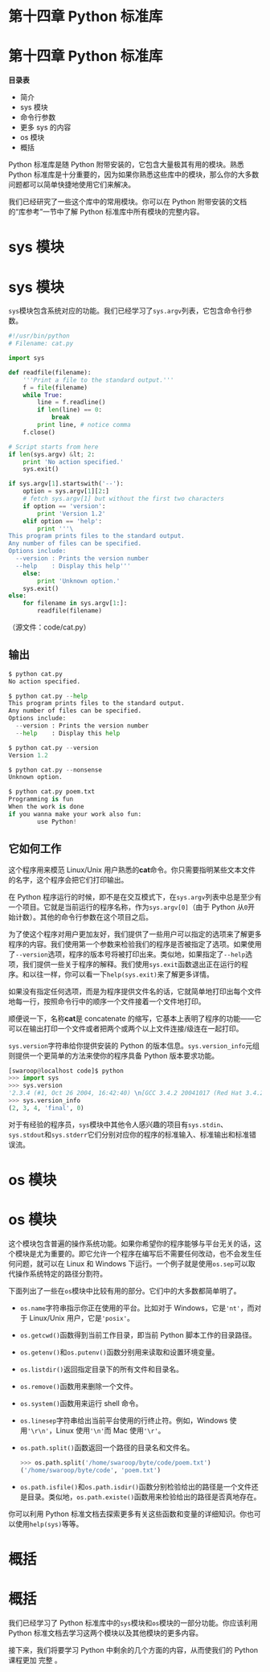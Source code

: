 # 第十四章 Python 标准库

# 第十四章 Python 标准库

**目录表**

*   简介
*   sys 模块
*   命令行参数
*   更多 sys 的内容
*   os 模块
*   概括

Python 标准库是随 Python 附带安装的，它包含大量极其有用的模块。熟悉 Python 标准库是十分重要的，因为如果你熟悉这些库中的模块，那么你的大多数问题都可以简单快捷地使用它们来解决。

我们已经研究了一些这个库中的常用模块。你可以在 Python 附带安装的文档的“库参考”一节中了解 Python 标准库中所有模块的完整内容。

# sys 模块

# sys 模块

`sys`模块包含系统对应的功能。我们已经学习了`sys.argv`列表，它包含命令行参数。

```py
#!/usr/bin/python
# Filename: cat.py

import sys

def readfile(filename):
    '''Print a file to the standard output.'''
    f = file(filename)
    while True:
        line = f.readline()
        if len(line) == 0:
            break
        print line, # notice comma
    f.close()

# Script starts from here
if len(sys.argv) &lt; 2:
    print 'No action specified.'
    sys.exit()

if sys.argv[1].startswith('--'):
    option = sys.argv[1][2:]
    # fetch sys.argv[1] but without the first two characters
    if option == 'version':
        print 'Version 1.2'
    elif option == 'help':
        print '''\
This program prints files to the standard output.
Any number of files can be specified.
Options include:
  --version : Prints the version number
  --help    : Display this help'''
    else:
        print 'Unknown option.'
    sys.exit()
else:
    for filename in sys.argv[1:]:
        readfile(filename) 
```

（源文件：code/cat.py）

## 输出

```py
$ python cat.py
No action specified.

$ python cat.py --help
This program prints files to the standard output.
Any number of files can be specified.
Options include:
  --version : Prints the version number
  --help    : Display this help

$ python cat.py --version
Version 1.2

$ python cat.py --nonsense
Unknown option.

$ python cat.py poem.txt
Programming is fun
When the work is done
if you wanna make your work also fun:
        use Python! 
```

## 它如何工作

这个程序用来模范 Linux/Unix 用户熟悉的**cat**命令。你只需要指明某些文本文件的名字，这个程序会把它们打印输出。

在 Python 程序运行的时候，即不是在交互模式下，在`sys.argv`列表中总是至少有一个项目。它就是当前运行的程序名称，作为`sys.argv[0]`（由于 Python 从`0`开始计数）。其他的命令行参数在这个项目之后。

为了使这个程序对用户更加友好，我们提供了一些用户可以指定的选项来了解更多程序的内容。我们使用第一个参数来检验我们的程序是否被指定了选项。如果使用了`--version`选项，程序的版本号将被打印出来。类似地，如果指定了`--help`选项，我们提供一些关于程序的解释。我们使用`sys.exit`函数退出正在运行的程序。和以往一样，你可以看一下`help(sys.exit)`来了解更多详情。

如果没有指定任何选项，而是为程序提供文件名的话，它就简单地打印出每个文件地每一行，按照命令行中的顺序一个文件接着一个文件地打印。

顺便说一下，名称**cat**是 concatenate 的缩写，它基本上表明了程序的功能——它可以在输出打印一个文件或者把两个或两个以上文件连接/级连在一起打印。

`sys.version`字符串给你提供安装的 Python 的版本信息。`sys.version_info`元组则提供一个更简单的方法来使你的程序具备 Python 版本要求功能。

```py
[swaroop@localhost code]$ python
>>> import sys
>>> sys.version
'2.3.4 (#1, Oct 26 2004, 16:42:40) \n[GCC 3.4.2 20041017 (Red Hat 3.4.2-6.fc3)]'
>>> sys.version_info
(2, 3, 4, 'final', 0) 
```

对于有经验的程序员，`sys`模块中其他令人感兴趣的项目有`sys.stdin`、`sys.stdout`和`sys.stderr`它们分别对应你的程序的标准输入、标准输出和标准错误流。

# os 模块

# os 模块

这个模块包含普遍的操作系统功能。如果你希望你的程序能够与平台无关的话，这个模块是尤为重要的。即它允许一个程序在编写后不需要任何改动，也不会发生任何问题，就可以在 Linux 和 Windows 下运行。一个例子就是使用`os.sep`可以取代操作系统特定的路径分割符。

下面列出了一些在`os`模块中比较有用的部分。它们中的大多数都简单明了。

*   `os.name`字符串指示你正在使用的平台。比如对于 Windows，它是`'nt'`，而对于 Linux/Unix 用户，它是`'posix'`。

*   `os.getcwd()`函数得到当前工作目录，即当前 Python 脚本工作的目录路径。

*   `os.getenv()`和`os.putenv()`函数分别用来读取和设置环境变量。

*   `os.listdir()`返回指定目录下的所有文件和目录名。

*   `os.remove()`函数用来删除一个文件。

*   `os.system()`函数用来运行 shell 命令。

*   `os.linesep`字符串给出当前平台使用的行终止符。例如，Windows 使用`'\r\n'`，Linux 使用`'\n'`而 Mac 使用`'\r'`。

*   `os.path.split()`函数返回一个路径的目录名和文件名。

    ```py
    >>> os.path.split('/home/swaroop/byte/code/poem.txt')
    ('/home/swaroop/byte/code', 'poem.txt') 
    ```

*   `os.path.isfile()`和`os.path.isdir()`函数分别检验给出的路径是一个文件还是目录。类似地，`os.path.existe()`函数用来检验给出的路径是否真地存在。

你可以利用 Python 标准文档去探索更多有关这些函数和变量的详细知识。你也可以使用`help(sys)`等等。

# 概括

# 概括

我们已经学习了 Python 标准库中的`sys`模块和`os`模块的一部分功能。你应该利用 Python 标准文档去学习这两个模块以及其他模块的更多内容。

接下来，我们将要学习 Python 中剩余的几个方面的内容，从而使我们的 Python 课程更加 完整 。